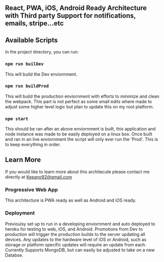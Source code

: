 ## React, PWA, iOS, Android Ready Architecture with Third party Support for notifications, emails, stripe...etc

## Available Scripts

In the project directory, you can run:

### `npm run builDev`

This will build the Dev enviornment.

### `npm run buildProd`

This will build the production enviornment with efforts to minimize and clean the webpack. This part is not perfect as some small edits where made to adjust some higher level logic but plan to update this on my root platform.

### `npm start`

This should be ran after an above enviornment is built, this application and node instance was made to be easily deployed on a linux box. Once built and ran in an live enviornment the script will only ever run the 'Prod'. This is to keep everything in order.

## Learn More

If you would like to learn more about this architecute please contact me directly at Keeano92@gmail.com


### Progressive Web App

This architecture is PWA ready as well as Android and iOS ready. 



### Deployment

Previoulsy set up to run in a developing enviornment and auto deployed to heroku for testing to web, iOS, and Android. Promotions from Dev to production will trigger the production builds to the server updating all devices. Any updates to the hardware level of iOS or Android, such as storage or platform specific updates will require an update from each. Currently Supports MongoDB, but can easily be adjusted to take on a new Databse.
